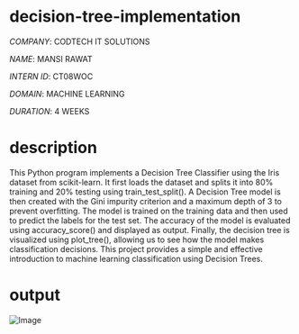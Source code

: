 # decision-tree-implementation

*COMPANY*: CODTECH IT SOLUTIONS

*NAME*: MANSI RAWAT

*INTERN ID*: CT08WOC

*DOMAIN*: MACHINE LEARNING

*DURATION*: 4 WEEKS

# description

This Python program implements a Decision Tree Classifier using the Iris dataset from scikit-learn. It first loads the dataset and splits it into 80% training and 20% testing using train_test_split(). A Decision Tree model is then created with the Gini impurity criterion and a maximum depth of 3 to prevent overfitting. The model is trained on the training data and then used to predict the labels for the test set. The accuracy of the model is evaluated using accuracy_score() and displayed as output. Finally, the decision tree is visualized using plot_tree(), allowing us to see how the model makes classification decisions. This project provides a simple and effective introduction to machine learning classification using Decision Trees.

# output

![Image](https://github.com/user-attachments/assets/75b2f2fd-4ab7-44c7-9449-933794d16a30)
